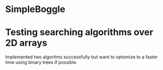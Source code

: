 # SimpleBoggle

# Testing searching algorithms over 2D arrays
Implemented two algoritms successfully but want to optomize to a faster time using binary trees if possible. 

